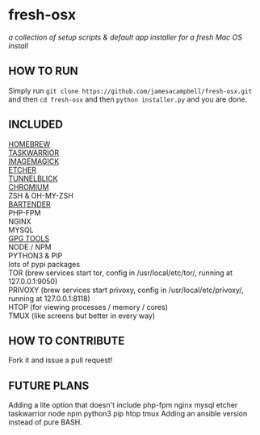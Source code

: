 # fresh-osx

_a collection of setup scripts &amp; default app installer for a fresh Mac OS install_

## HOW TO RUN

Simply run `git clone https://github.com/jamesacampbell/fresh-osx.git` and then `cd fresh-osx` and then `python installer.py` and you are done.

## INCLUDED

[HOMEBREW](https://brew.sh)  
[TASKWARRIOR](https://taskwarrior.org/)          
[IMAGEMAGICK](https://www.imagemagick.org/script/index.php)         
[ETCHER](https://etcher.io/)  
[TUNNELBLICK](https://www.tunnelblick.net/)   
[CHROMIUM](https://www.chromium.org/)  
ZSH & OH-MY-ZSH     
[BARTENDER](https://www.macbartender.com)         
PHP-FPM     
NGINX   
MYSQL   
[GPG TOOLS](https://gpgtools.org/)   
NODE / NPM      
PYTHON3 & PIP   
lots of pypi packages  
TOR (brew services start tor, config in /usr/local/etc/tor/, running at 127.0.0.1:9050)     
PRIVOXY (brew services start privoxy, config in /usr/local/etc/privoxy/, running at 127.0.0.1:8118)    
HTOP (for viewing processes / memory / cores)   
TMUX (like screens but better in every way)       

## HOW TO CONTRIBUTE

Fork it and issue a pull request!

## FUTURE PLANS

Adding a lite option that doesn't include php-fpm nginx mysql etcher taskwarrior node npm python3 pip htop tmux
Adding an ansible version instead of pure BASH.
